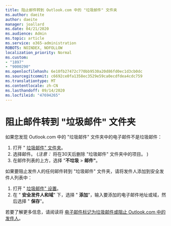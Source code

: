 ```yaml
---
title: 阻止邮件转到 Outlook.com 中的 "垃圾邮件" 文件夹
ms.author: daeite
author: daeite
manager: joallard
ms.date: 04/21/2020
ms.audience: Admin
ms.topic: article
ms.service: o365-administration
ROBOTS: NOINDEX, NOFOLLOW
localization_priority: Normal
ms.custom:
- "1897"
- "9000290"
ms.openlocfilehash: 6e10fb27472c770bb9530a20d86fd0ec1d3cb0dc
ms.sourcegitcommit: c6692ce0fa1358ec3529e59ca0ecdfdea4cdc759
ms.translationtype: MT
ms.contentlocale: zh-CN
ms.lasthandoff: 09/14/2020
ms.locfileid: "47694265"
---
```

# <a name="stop-messages-from-going-to-your-junk-email-folder"></a>阻止邮件转到 "垃圾邮件" 文件夹

如果您发现 Outlook.com 中的 "垃圾邮件" 文件夹中的电子邮件不是垃圾邮件：

1. 打开 " [垃圾邮件" 文件夹](https://outlook.live.com/mail/junkemail)。
1. 选择邮件。  (*注意：* 将在30天后删除 "垃圾邮件" 文件夹中的项目。 ) 
1. 在邮件列表的上方，选择 "**不垃圾**  >  **邮件"**。

如果要阻止发件人的任何邮件转到 "垃圾邮件" 文件夹，请将发件人添加到安全发件人列表中：

1. 打开 " [垃圾邮件" 设置](https://go.microsoft.com/fwlink/?linkid=2035804)。
1. 在 " **安全发件人和域**" 下，选择 " **添加**"，输入要添加的电子邮件地址或域，然后选择 " **保存**"。

若要了解更多信息，请阅读将 [电子邮件标记为垃圾邮件或阻止 Outlook.com 中的发件人](https://support.office.com/article/a3ece97b-82f8-4a5e-9ac3-e92fa6427ae4?wt.mc_id=Office_Outlook_com_Alchemy)。
